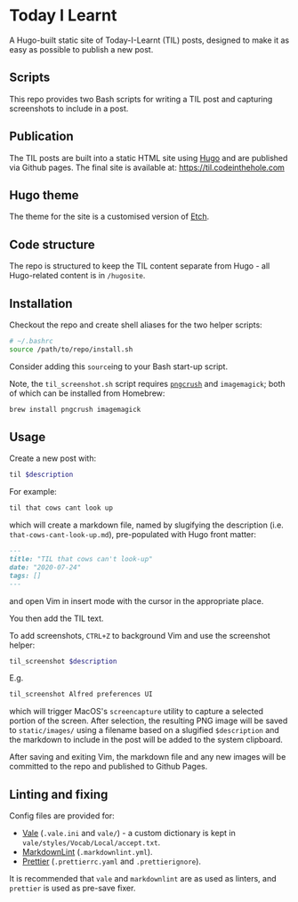 # Today I Learnt

A Hugo-built static site of Today-I-Learnt (TIL) posts, designed to make it as
easy as possible to publish a new post.

## Scripts

This repo provides two Bash scripts for writing a TIL post and capturing
screenshots to include in a post.

## Publication

The TIL posts are built into a static HTML site using [Hugo](https://gohugo.io/)
and are published via Github pages. The final site is available at:
https://til.codeinthehole.com

## Hugo theme

The theme for the site is a customised version of
[Etch](https://themes.gohugo.io/etch/).

## Code structure

The repo is structured to keep the TIL content separate from Hugo - all
Hugo-related content is in `/hugosite`.

## Installation

Checkout the repo and create shell aliases for the two helper scripts:

```bash
# ~/.bashrc
source /path/to/repo/install.sh
```

Consider adding this `source`ing to your Bash start-up script.

Note, the `til_screenshot.sh` script requires
[`pngcrush`](https://pmt.sourceforge.io/pngcrush/) and `imagemagick`; both of
which can be installed from Homebrew:

```sh
brew install pngcrush imagemagick
```

## Usage

Create a new post with:

```sh
til $description
```

For example:

```sh
til that cows cant look up
```

which will create a markdown file, named by slugifying the description (i.e.
`that-cows-cant-look-up.md`), pre-populated with Hugo front matter:

```markdown
---
title: "TIL that cows can't look-up"
date: "2020-07-24"
tags: []
---
```

and open Vim in insert mode with the cursor in the appropriate place.

You then add the TIL text.

To add screenshots, `CTRL+Z` to background Vim and use the screenshot helper:

```sh
til_screenshot $description
```

E.g.

```sh
til_screenshot Alfred preferences UI
```

which will trigger MacOS's `screencapture` utility to capture a selected portion
of the screen. After selection, the resulting PNG image will be saved to
`static/images/` using a filename based on a slugified `$description` and the
markdown to include in the post will be added to the system clipboard.

After saving and exiting Vim, the markdown file and any new images will be
committed to the repo and published to Github Pages.

## Linting and fixing

Config files are provided for:

- [Vale](https://vale.sh/) (`.vale.ini` and `vale/`) - a custom dictionary is
  kept in `vale/styles/Vocab/Local/accept.txt`.
- [MarkdownLint](https://github.com/DavidAnson/markdownlint)
  (`.markdownlint.yml`).
- [Prettier](https://prettier.io/) (`.prettierrc.yaml` and `.prettierignore`).

It is recommended that `vale` and `markdownlint` are as used as linters, and
`prettier` is used as pre-save fixer.
